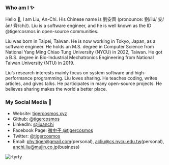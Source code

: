 ### Who am I ✨

Hello 👋, I am Liu, An-Chi. His Chinese name is 劉安齊 (pronounce: 劉/liú/ 安/ān/ 齊/chí/). Liu is a software engineer, and he is well known as the ID @tigercosmos in open-source communities.

Liu was born in Taipei, Taiwan. He is now working in Tokyo, Japan, as a software engineer. He holds an M.S. degree in Computer Science from National Yang Ming Chiao Tung University (NYCU) in 2022, Taiwan. He got a B.S. degree in Bio-Industrial Mechatronics Engineering from National Taiwan University (NTU) in 2019.

Liu’s research interests mainly focus on system software and high-performance programming. Liu loves sharing. He teaches coding, writes articles, and gives talks. He participates in many open-source projects. He believes sharing makes the world a better place.

### My Social Media 💬

- Website: [tigercosmos.xyz](https://tigercosmos.xyz)
- Github: [@tigercosmos](https://github.com/tigercosmos)
- LinkedIn: [@liuanchi](https://www.linkedin.com/in/liuanchi/)
- Facebook Page: [微中子 @tigercosmos](https://www.facebook.com/CodingNeutrino/)
- Twitter: [@tigercosmos](https://twitter.com/tigercosmos)
- Email: phy.tiger@gmail.com(personal), acliu@cs.nycu.edu.tw(personal), anchi.liu@mujin.co.jp(business)

<img src="https://github-readme-stats.vercel.app/api?username=tigercosmos&show_icons=true" alt="rtyrty" /> </p>
